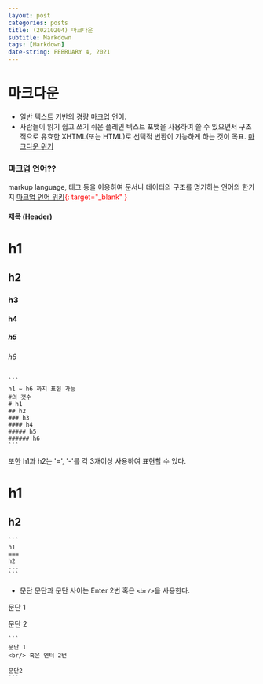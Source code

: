 ```yaml
---
layout: post
categories: posts
title: (20210204) 마크다운
subtitle: Markdown
tags: [Markdown]
date-string: FEBRUARY 4, 2021
---
```

    
# 마크다운  
- 일반 텍스트 기반의 경량 마크업 언어.
- 사람들이 읽기 쉽고 쓰기 쉬운 플레인 텍스트 포맷을 사용하여 쓸 수 있으면서 구조적으로 유효한 XHTML(또는 HTML)로 선택적 변환이 가능하게 하는 것이 목표.
[마크다운 위키](https://ko.wikipedia.org/wiki/%EB%A7%88%ED%81%AC%EB%8B%A4%EC%9A%B4)


### 마크업 언어??
markup language, 태그 등을 이용하여 문서나 데이터의 구조를 명기하는 언어의 한가지 <span style="color: red">[마크업 언어 위키](https://ko.wikipedia.org/wiki/%EB%A7%88%ED%81%AC%EC%97%85_%EC%96%B8%EC%96%B4){: target="_blank" }</span>


#### 제목 (Header)
# h1 
## h2 
### h3 
#### h4 
##### h5 
###### h6

    ```
    h1 ~ h6 까지 표현 가능 
    #의 갯수 
    # h1
    ## h2
    ### h3
    #### h4
    ##### h5
    ###### h6
    ```

또한 h1과 h2는 '=', '-'를 각 3개이상 사용하여 표현할 수 있다.

h1  
===  
h2
---

    ```
    h1
    ===
    h2
    ---
    ```

+ 문단 
문단과 문단 사이는 Enter 2번 혹은 `<br/>`을 사용한다.

문단 1

문단 2

    ```
    문단 1
    <br/> 혹은 엔터 2번
  
    문단2
    ```